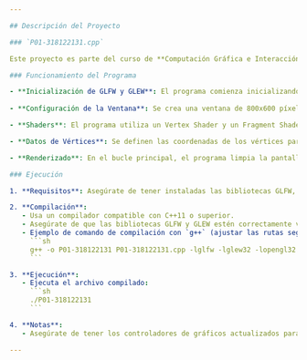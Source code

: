 ```yaml
---

## Descripción del Proyecto

### `P01-318122131.cpp`

Este proyecto es parte del curso de **Computación Gráfica e Interacción Humano-Computadora** en la Facultad de Ingeniería de la Universidad Nacional Autónoma de México. El objetivo es ilustrar el uso de OpenGL para la renderización de gráficos 2D básicos mediante la creación de triángulos que forman letras.

### Funcionamiento del Programa

- **Inicialización de GLFW y GLEW**: El programa comienza inicializando GLFW, una biblioteca para crear ventanas y manejar eventos, y GLEW, una biblioteca para manejar las extensiones de OpenGL.
  
- **Configuración de la Ventana**: Se crea una ventana de 800x600 píxeles con OpenGL 4.3 y se configuran las propiedades del contexto.

- **Shaders**: El programa utiliza un Vertex Shader y un Fragment Shader. El Vertex Shader se encarga de posicionar los vértices en la pantalla, mientras que el Fragment Shader define el color de los fragmentos.

- **Datos de Vértices**: Se definen las coordenadas de los vértices para formar letras específicas ("H", "A", y "P") y se cargan en un Vertex Buffer Object (VBO).

- **Renderizado**: En el bucle principal, el programa limpia la pantalla, aplica un color de fondo aleatorio, y dibuja los triángulos en la ventana. La pantalla se actualiza cada 3 segundos.

### Ejecución

1. **Requisitos**: Asegúrate de tener instaladas las bibliotecas GLFW, GLEW y OpenGL. Además, este código está diseñado para ser ejecutado en un entorno Windows.

2. **Compilación**:
   - Usa un compilador compatible con C++11 o superior.
   - Asegúrate de que las bibliotecas GLFW y GLEW estén correctamente vinculadas.
   - Ejemplo de comando de compilación con `g++` (ajustar las rutas según sea necesario):
     ```sh
     g++ -o P01-318122131 P01-318122131.cpp -lglfw -lglew32 -lopengl32
     ```

3. **Ejecución**:
   - Ejecuta el archivo compilado:
     ```sh
     ./P01-318122131
     ```

4. **Notas**:
   - Asegúrate de tener los controladores de gráficos actualizados para evitar problemas con OpenGL.

---
```

